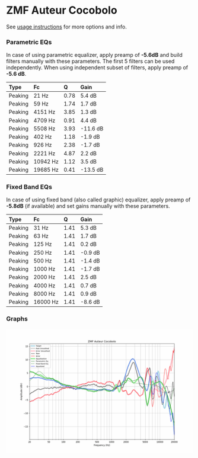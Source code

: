 # ZMF Auteur Cocobolo
See [usage instructions](https://github.com/jaakkopasanen/AutoEq#usage) for more options and info.

### Parametric EQs
In case of using parametric equalizer, apply preamp of **-5.6dB** and build filters manually
with these parameters. The first 5 filters can be used independently.
When using independent subset of filters, apply preamp of **-5.6 dB**.

| Type    | Fc       |    Q | Gain     |
|:--------|:---------|:-----|:---------|
| Peaking | 21 Hz    | 0.78 | 5.4 dB   |
| Peaking | 59 Hz    | 1.74 | 1.7 dB   |
| Peaking | 4151 Hz  | 3.85 | 1.3 dB   |
| Peaking | 4709 Hz  | 0.91 | 4.4 dB   |
| Peaking | 5508 Hz  | 3.93 | -11.6 dB |
| Peaking | 402 Hz   | 1.18 | -1.9 dB  |
| Peaking | 926 Hz   | 2.38 | -1.7 dB  |
| Peaking | 2221 Hz  | 4.87 | 2.2 dB   |
| Peaking | 10942 Hz | 1.12 | 3.5 dB   |
| Peaking | 19685 Hz | 0.41 | -13.5 dB |

### Fixed Band EQs
In case of using fixed band (also called graphic) equalizer, apply preamp of **-5.8dB**
(if available) and set gains manually with these parameters.

| Type    | Fc       |    Q | Gain    |
|:--------|:---------|:-----|:--------|
| Peaking | 31 Hz    | 1.41 | 5.3 dB  |
| Peaking | 63 Hz    | 1.41 | 1.7 dB  |
| Peaking | 125 Hz   | 1.41 | 0.2 dB  |
| Peaking | 250 Hz   | 1.41 | -0.9 dB |
| Peaking | 500 Hz   | 1.41 | -1.4 dB |
| Peaking | 1000 Hz  | 1.41 | -1.7 dB |
| Peaking | 2000 Hz  | 1.41 | 2.5 dB  |
| Peaking | 4000 Hz  | 1.41 | 0.7 dB  |
| Peaking | 8000 Hz  | 1.41 | 0.9 dB  |
| Peaking | 16000 Hz | 1.41 | -8.6 dB |

### Graphs
![](./ZMF%20Auteur%20Cocobolo.png)